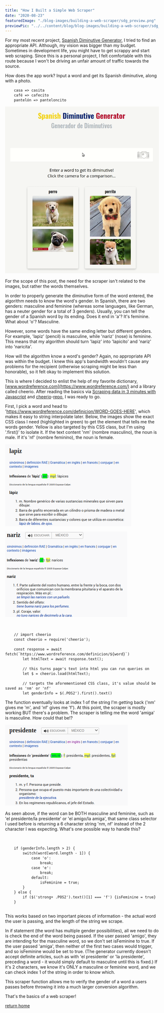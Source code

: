 ```yaml
---
title: "How I Built a Simple Web Scraper"
date: "2020-08-23"
featuredImage: "./blog-images/building-a-web-scraper/sdg_preview.png"
previewPic: "../../content/blog/blog-images/building-a-web-scraper/sdg_preview.png"
---
```


For my most recent project, [Spanish Diminutive Generator](https://github.com/WordsPerMinute/spanish-diminutive-generator), I tried to find an appropriate API. Although, my vision was bigger than my budget. Sometimes in development life, you might have to get scrappy and start web scraping. Since this is a personal project, I felt comfortable with this route because I won't be driving an unfair amount of traffic towards the source.

How does the app work? Input a word and get its Spanish diminutive, along with a photo.  
```
    casa => casita  
    café => cafecito  
    pantelón => panteloncito  

```

![](https://raw.githubusercontent.com/WordsPerMinute/spanish-diminutive-generator/master/overview.gif)

For the scope of this post, the need for the scraper isn't related to the images, but rather the words themselves.

In order to properly generate the diminutive form of the word entered, the algorithm needs to know the word's gender. In Spanish, there are two genders: masculine and feminine (whereas some languages, like German, has a neuter gender for a total of 3 genders). Usually, you can tell the gender of a Spanish word by its ending. Does it end in 'a'? It's feminine. What about 'o'? Masculine.

However, some words have the same ending letter but different genders. For example, 'lapiz' (pencil) is masculine, while 'nariz' (nose) is feminine. This means that my algorithm should turn 'lapiz' into 'lapicito' and 'nariz' into 'naricita'.

How will the algorithm know a word's gender? Again, no appropriate API was within the budget.  I knew this app's bandwidth wouldn't cause any problems for the recipient (otherwise scraping might be less than honorable), so it felt okay to implement this solution.

This is where I decided to enlist the help of my favorite dictionary, [www.wordreference.com](https://www.wordreference.com/) and a library called cheerio. After reading the basics via [Scraping data in 3 minutes with Javascript](https://medium.com/data-scraper-tips-tricks/scraping-data-with-javascript-in-3-minutes-8a7cf8275b31) and [cheerio](https://cheerio.js.org/)-[repo](https://github.com/cheeriojs/cheerio), I was ready to go.

First, I pick a word and head to 'https://www.wordreference.com/definicion/WORD-GOES-HERE', which makes it easy to string interpolate later. Below, the images show the exact CSS class I need (highlighted in green) to get the element that tells me the words gender. Yellow is also targeted by this CSS class, but I'm using '.first()' to isolate it. If the text content 'nm' (nombre masculino), the noun is male. If it's 'nf' (nombre feminino), the noun is female.

![lapiz definition](./blog-images/building-a-web-scraper/lapiz.png)

![nariz definition](./blog-images/building-a-web-scraper/nariz.png)  

```
 

    // import cheerio
    const cheerio = require('cheerio');

    const response = await fetch(`https://www.wordreference.com/definicion/${word}`)
        let htmlText = await response.text();

        // this turns page's text into html you can run queries on
        let $ = cheerio.load(htmlText);

        // targets the aforementioned CSS class, it's value should be saved as 'nm' or 'nf'
        let genderInfo = $(.POS2').first().text()

```

The function eventually looks at index 1 of the string I'm getting back ('nm' gives me 'm', and 'nf' gives me 'f'). At this point, the scraper is mostly working BUT there's a problem. The  scraper is telling me the word 'amiga' is masculine. How could that be!?

![presidente definition](./blog-images/building-a-web-scraper/presidente.png)

As seen above, if the word can be BOTH masculine and feminine, such as 'el presidente/la presidente' or 'el amigo/la amiga', that same class selector I used before is returning a 6 character string 'nm, nf' instead of the 2 character I was expecting. What's one possible way to handle this?  


```
 

    if (genderInfo.length > 2) {
        switch(word[word.length - 1]) {
            case 'o':
                break;
            case 'e':
                break;
            default:
                isFeminine = true;
        }
    } else {
        if ($('strong+ .POS2').text()[1] === 'f') {isFeminine = true}
    }
 
```

This works based on two important pieces of information - the actual word the user is passing, and the length of the string we scrape.

In if statement (the word has multiple gender possibilities), all we need to do is check the end of the word being passed. If the user passed 'amigo', they are intending for the masculine word, so we don't set isFeminine to true. If the user passed 'amiga', then neither of the first two cases would trigger, and so isFeminine would be set to true. (The generator currently doesn't accept definite articles, such as with 'el presidente' or 'la presidente', preceding a word - it would simply default to masculine until this is fixed.) If it's 2 characters, we know it's ONLY a masculine or feminine word, and we can check index 1 of the string in order to know which.

This scraper function allows me to verify the gender of a word a users passes before throwing it into a much larger conversion algorithm.

That's the basics of a web scraper!

[return home](https://coreyhodge.net)